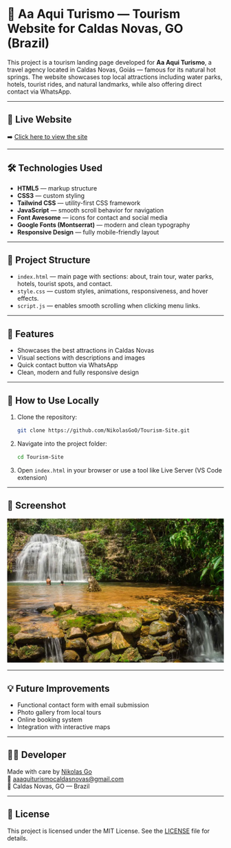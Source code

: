 
# 🌴 Aa Aqui Turismo — Tourism Website for Caldas Novas, GO (Brazil)

This project is a tourism landing page developed for **Aa Aqui Turismo**, a travel agency located in Caldas Novas, Goiás — famous for its natural hot springs. The website showcases top local attractions including water parks, hotels, tourist rides, and natural landmarks, while also offering direct contact via WhatsApp.

---

## 🔗 Live Website

➡️ [Click here to view the site](https://nikolasgoo.github.io/Tourism-Site)

---

## 🛠 Technologies Used

- **HTML5** — markup structure
- **CSS3** — custom styling
- **Tailwind CSS** — utility-first CSS framework
- **JavaScript** — smooth scroll behavior for navigation
- **Font Awesome** — icons for contact and social media
- **Google Fonts (Montserrat)** — modern and clean typography
- **Responsive Design** — fully mobile-friendly layout

---

## 📂 Project Structure

- `index.html` — main page with sections: about, train tour, water parks, hotels, tourist spots, and contact.
- `style.css` — custom styles, animations, responsiveness, and hover effects.
- `script.js` — enables smooth scrolling when clicking menu links.

---

## 📱 Features

- Showcases the best attractions in Caldas Novas
- Visual sections with descriptions and images
- Quick contact button via WhatsApp
- Clean, modern and fully responsive design

---

## 🚀 How to Use Locally

1. Clone the repository:
   ```bash
   git clone https://github.com/NikolasGoO/Tourism-Site.git
   ```
2. Navigate into the project folder:
   ```bash
   cd Tourism-Site
   ```
3. Open `index.html` in your browser or use a tool like Live Server (VS Code extension)

---

## 📸 Screenshot

![Website Screenshot](./imgs/caldas%20novas.jpg)

---

## 💡 Future Improvements

- Functional contact form with email submission
- Photo gallery from local tours
- Online booking system
- Integration with interactive maps

---

## 🧑‍💻 Developer

Made with care by [Nikolas Go](https://github.com/NikolasGoO)  
📧 aaaquiturismocaldasnovas@gmail.com  
📍 Caldas Novas, GO — Brazil

---

## 📝 License

This project is licensed under the MIT License. See the [LICENSE](LICENSE) file for details.
